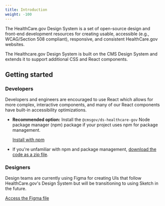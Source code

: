 ```yaml
---
title: Introduction
weight: -100
---
```


The HealthCare.gov Design System is a set of open-source design and front-end development resources for creating usable, accessible (e.g., WCAG/Section 508 compliant), responsive, and consistent HealthCare.gov websites.

The Healthcare.gov Design System is built on the CMS Design System and extends it to support additional CSS and React components.

## Getting started

### Developers

Developers and engineers are encouraged to use React which allows for more complex, interactive components, and many of our React components have built-in accessibility optimizations.

* **Recommended option:** Install the `@cmsgov/ds-healthcare-gov` Node package manager (npm) package if your project uses npm for package management.

    <a href="{{root}}/startup/installation/" class="ds-c-button">Install with npm</a>


* If you're unfamiliar with npm and package management, [download the code as a zip file](https://github.com/CMSgov/hcgov-design-system/releases/latest). 

### Designers

Design teams are currently using Figma for creating UIs that follow HealthCare.gov's Design System but will be transitioning to using Sketch in the future. 


<a href="https://www.figma.com/file/JW5p03MknojQR6fVLn2Paj/Healthcare.gov-Child-Design-System?node-id=2%3A52" class="ds-c-button">Access the Figma file</a>
  
